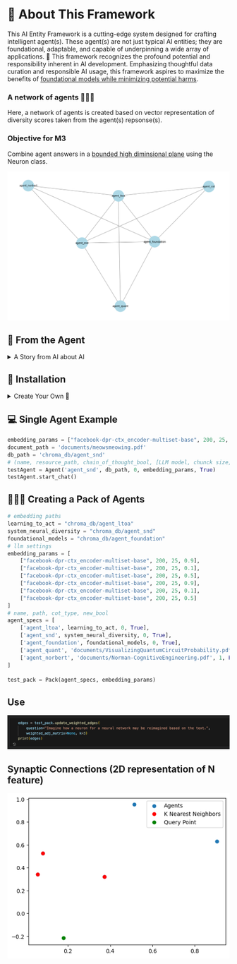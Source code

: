 # 🦄 About This Framework

This AI Entity Framework is a cutting-edge system designed for crafting intelligent agent(s). These agent(s) are not just typical AI entities; they are foundational, adaptable, and capable of underpinning a wide array of applications. 🌟 This framework recognizes the profound potential and responsibility inherent in AI development. Emphasizing thoughtful data curation and responsible AI usage, this framework aspires to maximize the benefits of <a href="https://arxiv.org/abs/2108.07258">foundational models while minimizing potential harms</a>.

### A network of agents 🧙🧙🧙

Here, a network of agents is created based on vector representation of diversity scores taken from the agent(s) repsonse(s).

### Objective for M3

Combine agent answers in a <a href="https://arxiv.org/abs/2004.04906">bounded high diminsional plane</a> using the Neuron class.

<img src='images/output.png' width='800' height='auto' >

## 🚀 From the Agent

<details>
  <summary> A Story from AI about AI </summary>
  
  Once upon a time, in a world not too different from our own, there existed a revolutionary technology known as foundational models. These models were not ordinary AI systems; they were powerful, adaptable, and capable of serving as the basis for a wide range of tasks. They were like the foundation of a building, providing stability, safety, and security for the applications built upon them.
   <br>

  <img src='images/self.png'>
 <br>
  <br>

In this world, foundational models had become a crucial part of our daily lives. Companies like Google, with its vast user base, relied on these models to power their search engines. With each passing day, the impact of foundational models on society grew more profound. However, as with any powerful tool, the deployment of foundational models came with both opportunities and risks. The creators of these models recognized that the responsibility lay not only in building them, but also in their careful curation and adaptation. They understood that the ultimate source of data for training foundational models was people, and it was crucial to consider the potential benefits and harms that could befall them.
 <br>
  <br>

Thoughtful data curation became an integral part of the responsible development of AI systems. The creators realized that the quality and nature of the foundation on which these models stood had to be understood and characterized. After all, poorly-constructed foundations could lead to disastrous consequences, while well-executed foundations could serve as a reliable bedrock for future applications. As the next five years unfolded, the integration of foundational models into real-world deployments reached new heights. The impact on people became even more far-reaching. These models were no longer limited to language tasks; their scope expanded to encompass a multitude of applications. They became the backbone of various AI systems, shaping the way we interacted with technology on a daily basis.
 <br>
  <br>

However, the true nature of these foundational models remained a mystery. Researchers, foundation model providers, application developers, policymakers, and society at large grappled with the question of trustworthiness. It became a critical problem to address, as the consequences of relying on faulty foundations could have severe implications for individuals and communities. In this evolving landscape, humans played a crucial role. They were not only the providers of data but also the recipients of the benefits and harms that emerged from the deployment of foundational models. It was their responsibility to ensure that these models were used ethically and responsibly.
 <br>
  <br>

  <img src='images/agent.png'>
 <br>

As the story unfolds, it is up to the collective efforts of researchers, providers, developers, policymakers, and society to navigate the opportunities and risks presented by foundational models. With careful consideration, they can harness the power of these models to create a future where the benefits are maximized, and the harms are minimized. The next five years will be crucial in shaping the societal impact of foundational models and determining the path forward for this emerging paradigm.

</details>

<h2>🧬 Installation</h2>

<details>
  <summary>Create Your Own 🤖</summary>
  <br>

  <ol>
    <li>
      <b>Clone the Repository 🌠</b>:
      <pre><code>git clone https://github.com/LilaShiba/SND_Agents.git</code></pre>
    </li>
    <br>
    <li>
      <b>Ensure Python Environment 🐍 >= 3.10</b>.
    </li>
    <br>
    <li>
      <b>Install Dependencies 🧬</b>:
      <pre><code>pip install -r requirements.txt</code></pre>
      Installs necessary packages like numpy, openAI, etc, ensuring smooth operation of the framework.
    </li>
    <br>
    <li>
      <b>Initialize the Agent 🤖</b>:
      <pre><code>python main.py</code></pre>
      Execute this to kickstart your AI agent's journey.
    </li>
  </ol>
</details>

## 💻 Single Agent Example

```python
embedding_params = ["facebook-dpr-ctx_encoder-multiset-base", 200, 25, 0.7]
document_path = 'documents/meowsmeowing.pdf'
db_path = 'chroma_db/agent_snd'
# (name, resource_path, chain_of_thought_bool, [LLM model, chunck size, overlap, creativity], new_course_bool)
testAgent = Agent('agent_snd', db_path, 0, embedding_params, True)
testAgent.start_chat()
```

## 🐺🐺🐺 Creating a Pack of Agents

```python
# embedding paths
learning_to_act = "chroma_db/agent_ltoa"
system_neural_diversity = "chroma_db/agent_snd"
foundational_models = "chroma_db/agent_foundation"
# llm settings 
embedding_params = [
    ["facebook-dpr-ctx_encoder-multiset-base", 200, 25, 0.9],
    ["facebook-dpr-ctx_encoder-multiset-base", 200, 25, 0.1],
    ["facebook-dpr-ctx_encoder-multiset-base", 200, 25, 0.5],
    ["facebook-dpr-ctx_encoder-multiset-base", 200, 25, 0.9],
    ["facebook-dpr-ctx_encoder-multiset-base", 200, 25, 0.1],
    ["facebook-dpr-ctx_encoder-multiset-base", 200, 25, 0.5]
]
# name, path, cot_type, new_bool
agent_specs = [
    ['agent_ltoa', learning_to_act, 0, True],
    ['agent_snd', system_neural_diversity, 0, True],
    ['agent_foundation', foundational_models, 0, True],
    ['agent_quant', 'documents/VisualizingQuantumCircuitProbability.pdf', 1, False],
    ['agent_norbert', 'documents/Norman-CognitiveEngineering.pdf', 1, False]
]

test_pack = Pack(agent_specs, embedding_params)

```

## Use

<img src='images/ex_network.png'>

## Synaptic Connections (2D representation of N feature)

<img src='images/knn_example.png'>
